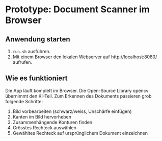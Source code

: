 # Prototype: Document Scanner im Browser

## Anwendung starten

1. `run.sh` ausführen.
2. Mit einem Browser den lokalen Webserver auf http://localhost:8080/ aufrufen.

## Wie es funktioniert

Die App läuft komplett im Browser.
Die Open-Source Library opencv übernimmt den KI-Teil.
Zum Erkennen des Dokuments passieren grob folgende Schritte:

1. Bild vorbearbeiten (schwarz/weiss, Unschärfe einfügen)
2. Kanten im Bild hervorheben
3. Zusammenhängende Konturen finden
4. Grösstes Rechteck auswählen
5. Gewähltes Rechteck auf ursprünglichem Dokument einzeichnen